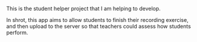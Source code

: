 This is the student helper project that I am helping to develop.

In shrot, this app aims to allow students to finish their recording exercise, and then upload to the server so that teachers could assess how students perform.

